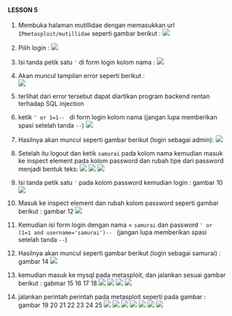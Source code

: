#### LESSON 5

1. Membuka halaman mutillidae dengan memasukkan url `IPmetasploit/mutillidae` seperti gambar berikut : 
![](Mutillidae%20lesson%205/mutilidae%201.png)

2. Pilih login : 
![](Mutillidae%20lesson%205/mutilidae%202.png)

3. Isi tanda petik satu ` ' ` di form login kolom nama : 
![](Mutillidae%20lesson%205/mutilidae%203.png)

4. Akan muncul tampilan error seperti berikut :  
![](Mutillidae%20lesson%205/mutilidae%204.png)

5. terlihat dari error tersebut dapat diartikan program backend rentan terhadap SQL injection

6. ketik `' or 1=1-- ` di form login kolom nama (jangan lupa memberikan spasi setelah tanda `--`) 
![](Mutillidae%20lesson%205/mutilidae%205.png)

5. Hasilnya akan muncul seperti gambar berikut (login sebagai admin): 
![](Mutillidae%20lesson%205/mutilidae%206.png)

6. Setelah itu logout dan ketik `samurai` pada kolom nama kemudian masuk ke inspect element pada kolom password dan rubah tipe dari password menjadi bentuk teks: 
![](Mutillidae%20lesson%205/mutilidae%207.png)
![](Mutillidae%20lesson%205/mutilidae%208.png)
![](Mutillidae%20lesson%205/mutilidae%209.png)

7. Isi tanda petik satu ` ' ` pada kolom password kemudian login : gambar 10
![](Mutillidae%20lesson%205/mutilidae%2010.png)

8. Masuk ke inspect element dan rubah kolom password seperti gambar berikut : gambar 12
![](Mutillidae%20lesson%205/mutilidae%2012.png)

9. Kemudian isi form login dengan nama = `samurai` dan password `' or (1=1 and username='samurai')-- ` (jangan lupa memberikan spasi setelah tanda `--`)

10. Hasilnya akan muncul seperti gambar berikut (login sebagai samurai) : gambar 14
![](Mutillidae%20lesson%205/mutilidae%2014.png)

11. kemudian masuk ke mysql pada metasploit, dan jalankan sesuai gambar berikut : gabmar 15 16 17 18
![](Mutillidae%20lesson%205/mutilidae%2015.png)
![](Mutillidae%20lesson%205/mutilidae%2016.png)
![](Mutillidae%20lesson%205/mutilidae%2017.png)
![](Mutillidae%20lesson%205/mutilidae%2018.png)

12. jalankan perintah perintah pada metasploit seperti pada gambar : gambar 19 20 21 22 23 24 25
![](Mutillidae%20lesson%205/mutilidae%2019.png)
![](Mutillidae%20lesson%205/mutilidae%2020.png)
![](Mutillidae%20lesson%205/mutilidae%2021.png)
![](Mutillidae%20lesson%205/mutilidae%2022.png)
![](Mutillidae%20lesson%205/mutilidae%2023.png)
![](Mutillidae%20lesson%205/mutilidae%2024.png)
![](Mutillidae%20lesson%205/mutilidae%2025.png)
